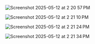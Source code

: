 ![Screenshot 2025-05-12 at 2 20 57 PM](https://github.com/user-attachments/assets/b10947d5-0892-4c54-86a2-47fcd267baa5)


![Screenshot 2025-05-12 at 2 21 10 PM](https://github.com/user-attachments/assets/900a3508-996f-445b-be47-001e13a40c2b)



![Screenshot 2025-05-12 at 2 21 24 PM](https://github.com/user-attachments/assets/98a3fe34-fa4c-4c4e-adab-c7e0af25690a)



![Screenshot 2025-05-12 at 2 21 34 PM](https://github.com/user-attachments/assets/2460e533-02ab-4cec-9d4e-2d0c68d07b7d)
